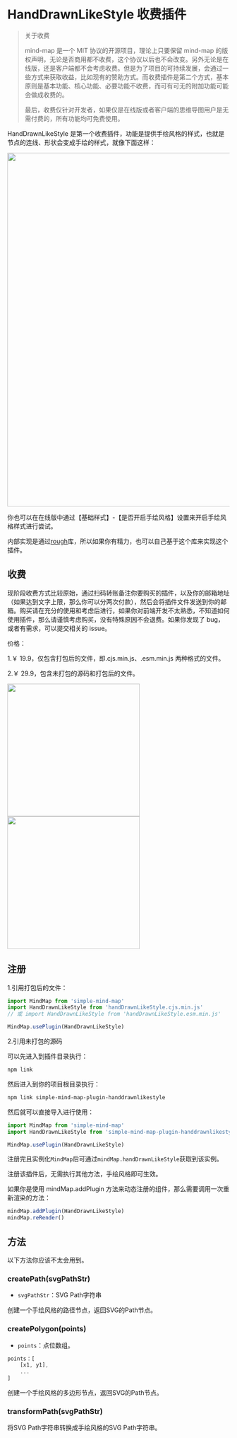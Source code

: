 # HandDrawnLikeStyle 收费插件

> 关于收费
>
> mind-map 是一个 MIT 协议的开源项目，理论上只要保留 mind-map 的版权声明，无论是否商用都不收费，这个协议以后也不会改变。另外无论是在线版，还是客户端都不会考虑收费。但是为了项目的可持续发展，会通过一些方式来获取收益，比如现有的赞助方式。而收费插件是第二个方式，基本原则是基本功能、核心功能、必要功能不收费，而可有可无的附加功能可能会做成收费的。
>
> 最后，收费仅针对开发者，如果仅是在线版或者客户端的思维导图用户是无需付费的，所有功能均可免费使用。

HandDrawnLikeStyle 是第一个收费插件，功能是提供手绘风格的样式，也就是节点的连线、形状会变成手绘的样式，就像下面这样：

<img src="../../../../assets/img/docs/手绘风格.png" style="width: 800px" />

你也可以在在线版中通过【基础样式】-【是否开启手绘风格】设置来开启手绘风格样式进行尝试。

内部实现是通过[rough](https://github.com/rough-stuff/rough)库，所以如果你有精力，也可以自己基于这个库来实现这个插件。

## 收费

现阶段收费方式比较原始，通过扫码转账备注你要购买的插件，以及你的邮箱地址（如果达到文字上限，那么你可以分两次付款），然后会将插件文件发送到你的邮箱。购买请在充分的使用和考虑后进行，如果你对前端开发不太熟悉，不知道如何使用插件，那么请谨慎考虑购买，没有特殊原因不会退费。如果你发现了 bug，或者有需求，可以提交相关的 issue。

价格：

1.￥ 19.9，仅包含打包后的文件，即.cjs.min.js、.esm.min.js 两种格式的文件。

2.￥ 29.9，包含未打包的源码和打包后的文件。

<img src="../../../../assets/img/alipay.jpg" style="width: 300px" />

<img src="../../../../assets/img/wechat.jpg" style="width: 300px" />

## 注册

1.引用打包后的文件：

```js
import MindMap from 'simple-mind-map'
import HandDrawnLikeStyle from 'handDrawnLikeStyle.cjs.min.js'
// 或 import HandDrawnLikeStyle from 'handDrawnLikeStyle.esm.min.js'

MindMap.usePlugin(HandDrawnLikeStyle)
```

2.引用未打包的源码

可以先进入到插件目录执行：

```bash
npm link
```

然后进入到你的项目根目录执行：

```bash
npm link simple-mind-map-plugin-handdrawnlikestyle
```

然后就可以直接导入进行使用：

```js
import MindMap from 'simple-mind-map'
import HandDrawnLikeStyle from 'simple-mind-map-plugin-handdrawnlikestyle'

MindMap.usePlugin(HandDrawnLikeStyle)
```

注册完且实例化`MindMap`后可通过`mindMap.handDrawnLikeStyle`获取到该实例。

注册该插件后，无需执行其他方法，手绘风格即可生效。

如果你是使用 mindMap.addPlugin 方法来动态注册的组件，那么需要调用一次重新渲染的方法：

```js
mindMap.addPlugin(HandDrawnLikeStyle)
mindMap.reRender()
```

## 方法

以下方法你应该不太会用到。

### createPath(svgPathStr)

- `svgPathStr`：SVG Path字符串

创建一个手绘风格的路径节点，返回SVG的Path节点。

### createPolygon(points)

- `points`：点位数组。

```js
points：[
    [x1, y1],
    ...
]
```

创建一个手绘风格的多边形节点，返回SVG的Path节点。

### transformPath(svgPathStr)

将SVG Path字符串转换成手绘风格的SVG Path字符串。